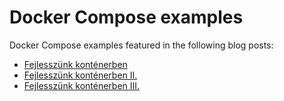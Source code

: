 # Docker Compose examples

Docker Compose examples featured in the following blog posts:

- [Fejlesszünk konténerben](http://deadlime.hu/2017/02/17/fejlesszunk-kontenerben/)
- [Fejlesszünk konténerben II.](http://deadlime.hu/2017/03/04/fejlesszunk-kontenerben-2/)
- [Fejlesszünk konténerben III.](http://deadlime.hu/2017/04/26/fejlesszunk-kontenerben-3/)
